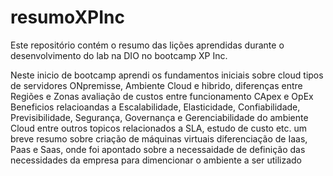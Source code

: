 # resumoXPInc
Este repositório contém o resumo das lições aprendidas durante o desenvolvimento do lab na DIO no bootcamp XP Inc.

Neste inicio de bootcamp aprendi os fundamentos iniciais sobre cloud
tipos de servidores ONpremisse, Ambiente Cloud e hibrido, diferenças entre Regiões e Zonas
avaliação de custos entre funcionamento CApex e OpEx
Beneficios relacioandas a Escalabilidade, Elasticidade, Confiabilidade, Previsibilidade, Segurança, Governança e Gerenciabilidade do ambiente Cloud
entre outros topicos relacionados a SLA, estudo de custo etc.
um breve resumo sobre criação de máquinas virtuais 
diferenciação de Iaas, Paas e Saas, onde foi apontado sobre a necessaidade de definição das necessidades da empresa para dimencionar o ambiente a ser utilizado
